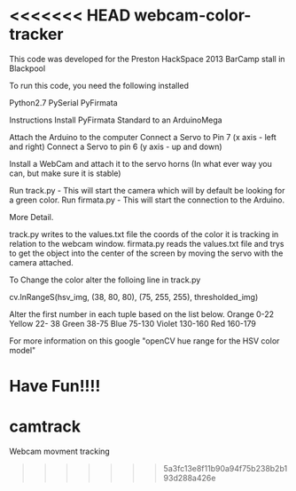 <<<<<<< HEAD
webcam-color-tracker
====================

This code was developed for the Preston HackSpace 2013 BarCamp stall in Blackpool

To run this code, you need the following installed

Python2.7
PySerial
PyFirmata

Instructions
Install PyFirmata Standard to an ArduinoMega

Attach the Arduino to the computer
Connect a Servo to Pin 7 (x axis - left and right)
Connect a Servo to pin 6 (y axis - up and down)

Install a WebCam and attach it to the servo horns (In what ever way you can, but make sure it is stable)

Run track.py - This will start the camera which will by default be looking for a green color.
Run firmata.py - This will start the connection to the Arduino.


More Detail.

track.py writes to the values.txt file the coords of the color it is tracking in relation to the webcam window.
firmata.py reads the values.txt file and trys to get the object into the center of the screen by moving the servo with the camera attached.


To Change the color alter the folloing line in track.py

cv.InRangeS(hsv_img, (38, 80, 80), (75, 255, 255), thresholded_img)

Alter the first number in each tuple based on the list below.
 	    Orange  0-22
            Yellow 22- 38
            Green 38-75
            Blue 75-130
            Violet 130-160
            Red 160-179

For more information on this google "openCV hue range for the HSV color model"

Have Fun!!!!
=======
camtrack
========

Webcam movment tracking
>>>>>>> 5a3fc13e8f11b90a94f75b238b2b193d288a426e
